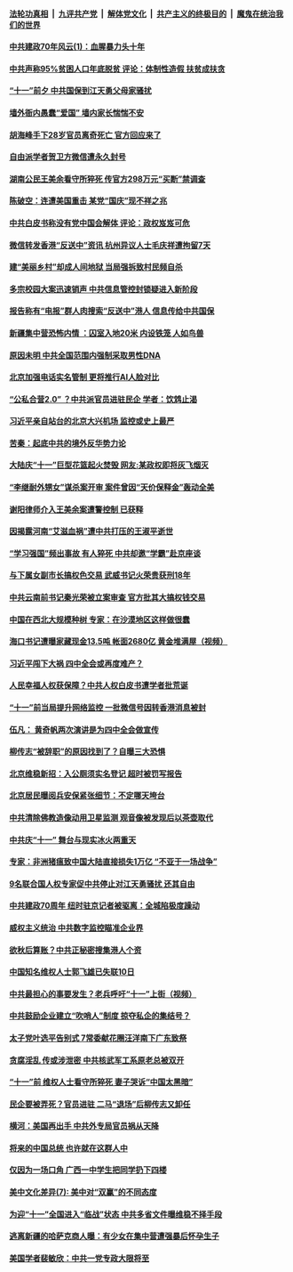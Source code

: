 ####  [法轮功真相](../../../../basic/blob/master/README.md?t=09281339) &nbsp;|&nbsp; [九评共产党](../../../../9ping.md/blob/master/README.md?t=09281339) &nbsp;|&nbsp; [解体党文化](../../../../jtdwh.md/blob/master/README.md?t=09281339)  &nbsp;|&nbsp; [共产主义的终极目的](../../../../gczydzjmd.md/blob/master/README.md?t=09281339) &nbsp;|&nbsp; [魔鬼在统治我们的世界](../../../../mgztzwmdsj.md/blob/master/README.md?t=09281339) 

#### [中共建政70年风云(1)：血腥暴力头十年](../pages/soh_zgxw/n3216796.md?t=09281339) 

#### [中共声称95%贫困人口年底脱贫  评论：体制性造假 扶贫成扶贪](../pages/soh_zgxw/n3216643.md?t=09281339) 

#### [“十一”前夕  中共国保到江天勇父母家骚扰](../pages/soh_zgxw/n3216409.md?t=09281339) 

#### [墙外衙内愚蠢“爱国” 墙内家长惴惴不安](../pages/soh_zgxw/n3216241.md?t=09281339) 

#### [胡海峰手下28岁官员离奇死亡 官方回应来了](../pages/soh_zgxw/n3216184.md?t=09281339) 

#### [自由派学者贺卫方微信遭永久封号](../pages/soh_zgxw/n3216022.md?t=09281339) 

#### [湖南公民王美余看守所猝死 传官方298万元“买断”禁调查](../pages/soh_zgxw/n3215988.md?t=09281339) 

#### [陈破空：连遭美国重击 某党“国庆”现不祥之兆](../pages/soh_zgxw/n3215931.md?t=09281339) 

#### [中共白皮书称没有党中国会解体  评论：政权岌岌可危](../pages/soh_zgxw/n3215472.md?t=09281339) 

#### [微信转发香港“反送中”资讯 杭州异议人士毛庆祥遭拘留7天](../pages/soh_zgxw/n3214932.md?t=09281339) 

#### [建“美丽乡村”却成人间地狱 当局强拆致村民频自杀](../pages/soh_zgxw/n3214725.md?t=09281339) 

#### [多宗校园大案迅速销声 中共信息管控封锁疑进入新阶段](../pages/soh_zgxw/n3214398.md?t=09281339) 

#### [报告称有“电报”群人肉搜索“反送中”港人 信息传给中共国保](../pages/soh_zgxw/n3214227.md?t=09281339) 

#### [新疆集中营恐怖内情 ：囚室入地20米 内设铁笼 人如鸟兽](../pages/soh_zgxw/n3213915.md?t=09281339) 

#### [原因未明 中共全国范围内强制采取男性DNA](../pages/soh_zgxw/n3213786.md?t=09281339) 

#### [北京加强电话实名管制 更将推行AI人脸对比](../pages/soh_zgxw/n3213687.md?t=09281339) 

#### [“公私合营2.0” ？中共派官员进驻民企  学者：饮鸩止渴](../pages/soh_zgxw/n3213381.md?t=09281339) 

#### [习近平亲自站台的北京大兴机场 监控或史上最严](../pages/soh_zgxw/n3213453.md?t=09281339) 

#### [苦秦：起底中共的境外反华势力论](../pages/soh_zgxw/n3213342.md?t=09281339) 

#### [大陆庆“十一”巨型花篮起火焚毁 网友:某政权即将灰飞烟灭](../pages/soh_zgxw/n3213174.md?t=09281339) 

#### [“李继耐外甥女”谋杀案开审   案件曾因“天价保释金”轰动全美](../pages/soh_zgxw/n3212442.md?t=09281339) 

#### [谢阳律师介入王美余案遭警控制 已获释](../pages/soh_zgxw/n3212028.md?t=09281339) 

#### [因揭露河南“艾滋血祸”遭中共打压的王淑平逝世](../pages/soh_zgxw/n3211788.md?t=09281339) 

#### [“学习强国”频出事故 有人猝死 中共却邀“学霸”赴京座谈](../pages/soh_zgxw/n3211653.md?t=09281339) 

#### [与下属女副市长搞权色交易 武威书记火荣贵获刑18年](../pages/soh_zgxw/n3211656.md?t=09281339) 

#### [中共云南前书记秦光荣被立案审查 官方批其大搞权钱交易](../pages/soh_zgxw/n3211323.md?t=09281339) 

#### [中国在西北大规模种树 专家：在沙漠地区这样做很蠢](../pages/soh_zgxw/n3211161.md?t=09281339) 

#### [海口书记遭曝家藏现金13.5吨 帐面2680亿 黄金堆满屋（视频）](../pages/soh_zgxw/n3211029.md?t=09281339) 

#### [习近平闯下大祸 四中全会或再度难产？](../pages/soh_zgxw/n3210966.md?t=09281339) 

#### [人民幸福人权获保障？中共人权白皮书遭学者批荒诞](../pages/soh_zgxw/n3210870.md?t=09281339) 

#### [“十一”前当局提升网络监控 一批微信号因转香港消息被封](../pages/soh_zgxw/n3210693.md?t=09281339) 

#### [伍凡：   黄奇帆两次演讲是为四中全会做宣传](../pages/soh_zgxw/n3210486.md?t=09281339) 

#### [柳传志“被辞职”的原因找到了？自曝三大恐惧](../pages/soh_zgxw/n3209214.md?t=09281339) 

#### [北京维稳新招：入公厕须实名登记   超时被罚写报告](../pages/soh_zgxw/n3209859.md?t=09281339) 

#### [北京居民曝阅兵安保紧张细节：不定哪天垮台](../pages/soh_zgxw/n3209514.md?t=09281339) 

#### [中共清除佛教造像动用卫星监测 观音像被发现后以茶壶取代](../pages/soh_zgxw/n3209265.md?t=09281339) 

#### [中共庆“十一” 舞台与现实冰火两重天](../pages/soh_zgxw/n3209094.md?t=09281339) 

#### [专家：非洲猪瘟致中国大陆直接损失1万亿   “不亚于一场战争”](../pages/soh_zgxw/n3208830.md?t=09281339) 

#### [9名联合国人权专家促中共停止对江天勇骚扰  还其自由](../pages/soh_zgxw/n3208638.md?t=09281339) 

#### [中共建政70周年 纽时驻京记者被驱离：全城陷极度躁动](../pages/soh_zgxw/n3208197.md?t=09281339) 

#### [威权主义统治 中共数字监控瞄准企业界](../pages/soh_zgxw/n3207948.md?t=09281339) 

#### [欲秋后算账？中共正秘密搜集港人个资](../pages/soh_zgxw/n3207168.md?t=09281339) 

#### [中国知名维权人士郭飞雄已失联10日](../pages/soh_zgxw/n3206367.md?t=09281339) 

#### [中共最担心的事要发生？老兵呼吁“十一”上街（视频）](../pages/soh_zgxw/n3206280.md?t=09281339) 

#### [中共鼓励企业建立“吹哨人”制度 掠夺私企的集结号？](../pages/soh_zgxw/n3206019.md?t=09281339) 

#### [太子党叶选平告别式  7常委献花圈汪洋南下广东致祭](../pages/soh_zgxw/n3205782.md?t=09281339) 

#### [贪腐淫乱 传或涉泄密 中共核武军工系原老总被双开](../pages/soh_zgxw/n3205449.md?t=09281339) 

#### [“十一”前 维权人士看守所猝死 妻子哭诉“中国太黑暗”](../pages/soh_zgxw/n3205230.md?t=09281339) 

#### [民企要被弄死？官员进驻 二马“退场”后柳传志又卸任](../pages/soh_zgxw/n3205197.md?t=09281339) 

#### [横河：美国再出手 中共外专局官员祸从天降](../pages/soh_zgxw/n3204981.md?t=09281339) 

#### [将来的中国总统 也许就在这群人中](../pages/soh_zgxw/n3204942.md?t=09281339) 

#### [仅因为一场口角 广西一中学生把同学扔下四楼](../pages/soh_zgxw/n3204783.md?t=09281339) 

#### [美中文化差异(7):  美中对“双赢”的不同态度](../pages/soh_zgxw/n3204255.md?t=09281339) 

#### [为迎“十一”全国进入“临战”状态  中共多省文件曝维稳不择手段](../pages/soh_zgxw/n3204186.md?t=09281339) 

#### [逃离新疆的哈萨克商人曝：有少女在集中营遭强暴后怀孕生子](../pages/soh_zgxw/n3203793.md?t=09281339) 

#### [美国学者裴敏欣：中共一党专政大限将至](../pages/soh_zgxw/n3203145.md?t=09281339) 

